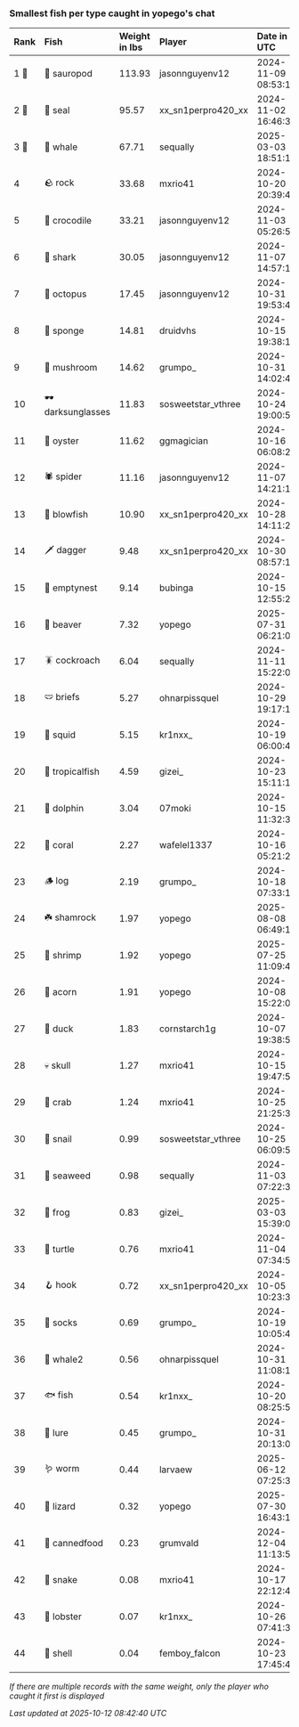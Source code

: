 ### Smallest fish per type caught in yopego's chat

| Rank  | Fish             | Weight in lbs | Player             | Date in UTC         |
|:------|:-----------------|:--------------|:-------------------|:--------------------|
| 1 🥇  | 🦕 sauropod      | 113.93        | jasonnguyenv12     | 2024-11-09 08:53:13 |
| 2 🥈  | 🦭 seal          | 95.57         | xx_sn1perpro420_xx | 2024-11-02 16:46:37 |
| 3 🥉  | 🐳 whale         | 67.71         | sequally           | 2025-03-03 18:51:11 |
| 4     | 🪨 rock          | 33.68         | mxrio41            | 2024-10-20 20:39:44 |
| 5     | 🐊 crocodile     | 33.21         | jasonnguyenv12     | 2024-11-03 05:26:58 |
| 6     | 🦈 shark         | 30.05         | jasonnguyenv12     | 2024-11-07 14:57:19 |
| 7     | 🐙 octopus       | 17.45         | jasonnguyenv12     | 2024-10-31 19:53:45 |
| 8     | 🧽 sponge        | 14.81         | druidvhs           | 2024-10-15 19:38:19 |
| 9     | 🍄 mushroom      | 14.62         | grumpo_            | 2024-10-31 14:02:46 |
| 10    | 🕶️ darksunglasses | 11.83         | sosweetstar_vthree | 2024-10-24 19:00:50 |
| 11    | 🦪 oyster        | 11.62         | ggmagician         | 2024-10-16 06:08:23 |
| 12    | 🕷️ spider         | 11.16         | jasonnguyenv12     | 2024-11-07 14:21:14 |
| 13    | 🐡 blowfish      | 10.90         | xx_sn1perpro420_xx | 2024-10-28 14:11:29 |
| 14    | 🗡️ dagger         | 9.48          | xx_sn1perpro420_xx | 2024-10-30 08:57:18 |
| 15    | 🪹 emptynest     | 9.14          | bubinga            | 2024-10-15 12:55:27 |
| 16    | 🦫 beaver        | 7.32          | yopego             | 2025-07-31 06:21:00 |
| 17    | 🪳 cockroach     | 6.04          | sequally           | 2024-11-11 15:22:03 |
| 18    | 🩲 briefs        | 5.27          | ohnarpissquel      | 2024-10-29 19:17:15 |
| 19    | 🦑 squid         | 5.15          | kr1nxx_            | 2024-10-19 06:00:42 |
| 20    | 🐠 tropicalfish  | 4.59          | gizei_             | 2024-10-23 15:11:13 |
| 21    | 🐬 dolphin       | 3.04          | 07moki             | 2024-10-15 11:32:31 |
| 22    | 🪸 coral         | 2.27          | wafelel1337        | 2024-10-16 05:21:28 |
| 23    | 🪵 log           | 2.19          | grumpo_            | 2024-10-18 07:33:13 |
| 24    | ☘️ shamrock       | 1.97          | yopego             | 2025-08-08 06:49:10 |
| 25    | 🦐 shrimp        | 1.92          | yopego             | 2025-07-25 11:09:45 |
| 26    | 🌰 acorn         | 1.91          | yopego             | 2024-10-08 15:22:07 |
| 27    | 🦆 duck          | 1.83          | cornstarch1g       | 2024-10-07 19:38:57 |
| 28    | 💀 skull         | 1.27          | mxrio41            | 2024-10-15 19:47:50 |
| 29    | 🦀 crab          | 1.24          | mxrio41            | 2024-10-25 21:25:36 |
| 30    | 🐌 snail         | 0.99          | sosweetstar_vthree | 2024-10-25 06:09:55 |
| 31    | 🌿 seaweed       | 0.98          | sequally           | 2024-11-03 07:22:33 |
| 32    | 🐸 frog          | 0.83          | gizei_             | 2025-03-03 15:39:07 |
| 33    | 🐢 turtle        | 0.76          | mxrio41            | 2024-11-04 07:34:54 |
| 34    | 🪝 hook          | 0.72          | xx_sn1perpro420_xx | 2024-10-05 10:23:31 |
| 35    | 🧦 socks         | 0.69          | grumpo_            | 2024-10-19 10:05:49 |
| 36    | 🐋 whale2        | 0.56          | ohnarpissquel      | 2024-10-31 11:08:17 |
| 37    | 🐟 fish          | 0.54          | kr1nxx_            | 2024-10-20 08:25:50 |
| 38    | 🎏 lure          | 0.45          | grumpo_            | 2024-10-31 20:13:08 |
| 39    | 🪱 worm          | 0.44          | larvaew            | 2025-06-12 07:25:38 |
| 40    | 🦎 lizard        | 0.32          | yopego             | 2025-07-30 16:43:19 |
| 41    | 🥫 cannedfood    | 0.23          | grumvald           | 2024-12-04 11:13:52 |
| 42    | 🐍 snake         | 0.08          | mxrio41            | 2024-10-17 22:12:49 |
| 43    | 🦞 lobster       | 0.07          | kr1nxx_            | 2024-10-26 07:41:36 |
| 44    | 🐚 shell         | 0.04          | femboy_falcon      | 2024-10-23 17:45:43 |

_If there are multiple records with the same weight, only the player who caught it first is displayed_

_Last updated at 2025-10-12 08:42:40 UTC_